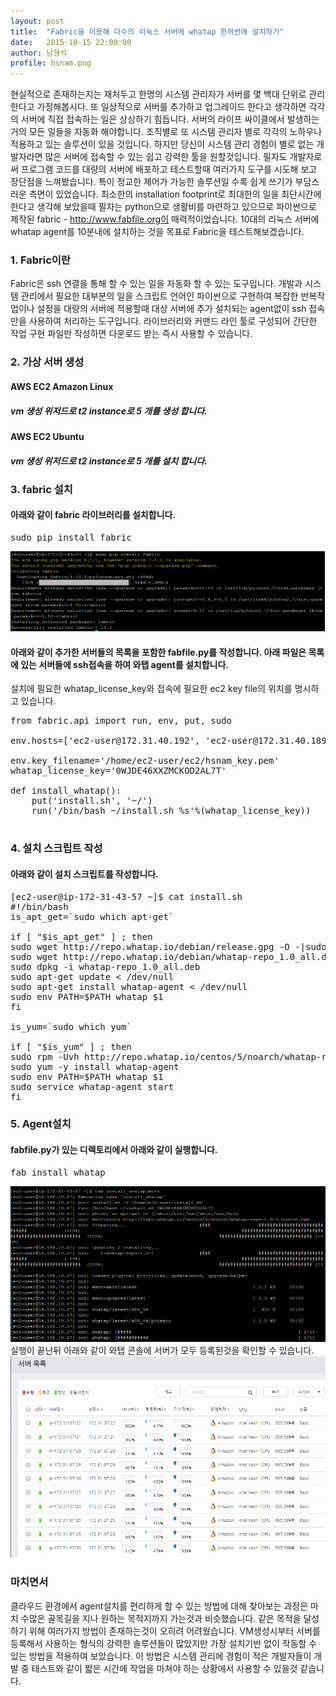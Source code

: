 ```yaml
---
layout: post
title:  "Fabric을 이용해 다수의 리눅스 서버에 whatap 한꺼번에 설치하기"
date:   2015-10-15 22:00:00
author: 남형석
profile: hsnam.png
---
```

현실적으로 존재하는지는 재처두고 한명의 시스템 관리자가 서버를 몇 백대 단위로 관리한다고 가정해봅시다. 또 일상적으로 서버를 추가하고 업그레이드 한다고 생각하면 각각의 서버에 직접 접속하는 일은 상상하기 힘듭니다. 서버의 라이프 싸이클에서 발생하는 거의 모든 일들을 자동화 해야합니다. 
조직별로 또 시스템 관리자 별로 각각의 노하우나 적용하고 있는 솔루션이 있을 것입니다. 하지만 당신이 시스템 관리 경험이 별로 없는 개발자라면 많은 서버에 접속할 수 있는 쉽고 강력한 툴을 원할것입니다. 
필자도 개발자로써 프로그램 코드를 대량의 서버에 배포하고 테스트할때 여러가지 도구를 시도해 보고 장단점을 느껴봤습니다. 특이 정교한 제어가 가능한 솔루션일 수록 쉽게 쓰기가 부담스러운 측면이 있었습니다. 
최소한의 installation footprint로 최대한의 일을 최단시간에 한다고 생각해 보았을때 필자는 python으로 생활비를 마련하고 있으므로 파이썬으로 제작된 fabric - http://www.fabfile.org이 매력적이었습니다.
10대의 리눅스 서버에 whatap agent를 10분내에 설치하는 것을 목표로 Fabric을 테스트해보겠습니다.  
 
### 1. Fabric이란
Fabric은 ssh 연결을 통해 할 수 있는 일을 자동화 할 수 있는 도구입니다. 개발과 시스템 관리에서 필요한 대부분의 일을 스크립트 언어인 파이썬으로 구현하여 복잡한 반복작업이나 설정을 대량의 서버에 적용할때 대상 서버에 추가 설치되는 agent없이 ssh 접속만을 사용하여 처리하는 도구입니다.
라이브러리와 커맨드 라인 툴로 구성되어 간단한 작업 구현 파일만 작성하면 다운로드 받는 즉시 사용할 수 있습니다.

### 2. 가상 서버 생성
#### AWS EC2 Amazon Linux
##### vm 생성 위저드로 t2 instance로 5 개를 생성 합니다.
#### AWS EC2 Ubuntu
##### vm 생성 위저드로 t2 instance로 5 개를 설치 합니다.

### 3. fabric 설치
#### 아래와 같이 fabric 라이브러리를 설치합니다.
<pre>
sudo pip install fabric
</pre>
![Fabric](/assets/images/hsnam/01/2015-10-15-Fabric-01.PNG)
#### 아래와 같이 추가한 서버들의 목록을 포함한 fabfile.py를 작성합니다. 아래 파일은 목록에 있는 서버들에 ssh접속을 하여 와탭 agent를 설치합니다.
설치에 필요한 whatap_license_key와 접속에 필요한 ec2 key file의 위치를 명시하고 있습니다.
<pre>
from fabric.api import run, env, put, sudo

env.hosts=['ec2-user@172.31.40.192', 'ec2-user@172.31.40.189', 'ec2-user@172.31.40.190', 'ec2-user@172.31.40.191', 'ec2-user@172.31.44.238', 'ubuntu@172.31.43.24', 'ubuntu@172.31.43.26', 'ubuntu@172.31.43.25', 'ubuntu@172.31.43.23', 'ubuntu@172.31.43.27']

env.key_filename='/home/ec2-user/ec2/hsnam_key.pem'
whatap_license_key='0WJDE46XXZMCKOD2AL7T'

def install_whatap():
    put('install.sh', '~/')
    run('/bin/bash ~/install.sh %s'%(whatap_license_key))

</pre>

### 4. 설치 스크립트 작성
#### 아래와 같이 설치 스크립트를 작성합니다.
<pre>
[ec2-user@ip-172-31-43-57 ~]$ cat install.sh
#!/bin/bash
is_apt_get=`sudo which apt-get`

if [ "$is_apt_get" ] ; then
sudo wget http://repo.whatap.io/debian/release.gpg -O -|sudo apt-key add -
sudo wget http://repo.whatap.io/debian/whatap-repo_1.0_all.deb
sudo dpkg -i whatap-repo_1.0_all.deb
sudo apt-get update < /dev/null
sudo apt-get install whatap-agent < /dev/null
sudo env PATH=$PATH whatap $1
fi

is_yum=`sudo which yum`

if [ "$is_yum" ] ; then
sudo rpm -Uvh http://repo.whatap.io/centos/5/noarch/whatap-repo-1.0-1.noarch.rpm
sudo yum -y install whatap-agent
sudo env PATH=$PATH whatap $1
sudo service whatap-agent start
fi
</pre>
### 5. Agent설치
#### fabfile.py가 있는 디렉토리에서 아래와 같이 실행합니다.
<pre>
fab install_whatap
</pre>
![Agent install](/assets/images/hsnam/01/2015-10-15-Fabric-05.PNG)
실행이 끝난뒤 아래와 같이 와탭 콘솔에 서버가 모두 등록된것을 확인할 수 있습니다.
![Agent install](/assets/images/hsnam/01/2015-10-15-Fabric-06.PNG)
### 마치면서 
클라우드 환경에서 agent설치를 편리하게 할 수 있는 방법에 대해 찾아보는 과정은 마치 수많은 골목길을 지나 원하는 목적지까지 가는것과 비슷했습니다. 
같은 목적을 달성하기 위해 여러가지 방법이 존재하는것이 오히려 어려웠습니다. VM생성시부터 서버를 등록해서 사용하는 형식의 강력한 솔루션들이 많았지만 가장 설치기반 없이 작동할 수 있는 방법을 적용하여 보았습니다.
이 방법은 시스템 관리에 경험이 적은 개발자들이 개발 중 테스트와 같이 짧은 시간에 작업을 마쳐야 하는 상황에서 사용할 수 있을것 같습니다.

 


